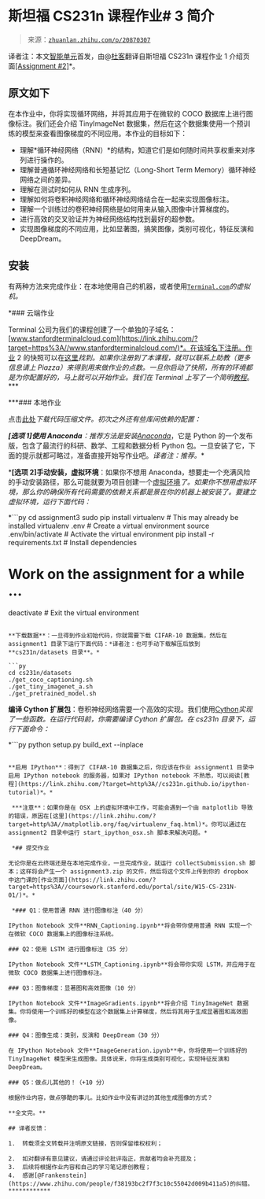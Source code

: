 # 斯坦福 CS231n 课程作业# 3 简介

> 来源：[`zhuanlan.zhihu.com/p/20870307`](https://zhuanlan.zhihu.com/p/21946525)

译者注：本文[智能单元](https://zhuanlan.zhihu.com/intelligentunit)首发，由@[杜客](https://www.zhihu.com/people/du-ke)翻译自斯坦福 CS231n 课程作业 1 介绍页面[[Assignment #2]](https://link.zhihu.com/?target=http%3A//cs231n.github.io/assignments2016/assignment2/)*。

## 原文如下

在本作业中，你将实现循环网络，并将其应用于在微软的 COCO 数据库上进行图像标注。我们还会介绍 TinyImageNet 数据集，然后在这个数据集使用一个预训练的模型来查看图像梯度的不同应用。本作业的目标如下：

*   理解*循环神经网络（RNN）*的结构，知道它们是如何随时间共享权重来对序列进行操作的。
*   理解普通循环神经网络和长短基记忆（Long-Short Term Memory）循环神经网络之间的差异。
*   理解在测试时如何从 RNN 生成序列。
*   理解如何将卷积神经网络和循环神经网络结合在一起来实现图像标注。
*   理解一个训练过的卷积神经网络是如何用来从输入图像中计算梯度的。
*   进行高效的交叉验证并为神经网络结构找到最好的超参数。
*   实现图像梯度的不同应用，比如显著图，搞笑图像，类别可视化，特征反演和 DeepDream。

## 安装

有两种方法来完成作业：在本地使用自己的机器，或者使用[`Terminal.com`](https://link.zhihu.com/?target=http%3A//Terminal.com)*的虚拟机。* 

 *### 云端作业

Terminal 公司为我们的课程创建了一个单独的子域名：[www.stanfordterminalcloud.com](https://link.zhihu.com/?target=https%3A//www.stanfordterminalcloud.com/)*。在该域名下注册。作业 2 的快照可以在[这里](https://link.zhihu.com/?target=https%3A//www.stanfordterminalcloud.com/snapshot/49f5a1ea15dc424aec19155b3398784d57c55045435315ce4f8b96b62819ef65)*找到。如果你注册到了本课程，就可以联系上助教（更多信息请上 Piazza）来得到用来做作业的点数。一旦你启动了快照，所有的环境都是为你配置好的，马上就可以开始作业。我们在 Terminal 上写了一个简明[教程](https://link.zhihu.com/?target=http%3A//cs231n.github.io/terminal-tutorial/)*。*** 

 ***### 本地作业

点击[此处](https://link.zhihu.com/?target=http%3A//cs231n.stanford.edu/winter1516_assignment3.zip)*下载代码压缩文件。初次之外还有些库间依赖的配置：*

 ***[选项 1]使用 Anaconda**：推荐方法是安装[Anaconda](https://link.zhihu.com/?target=https%3A//www.continuum.io/downloads)*，它是 Python 的一个发布版，包含了最流行的科研、数学、工程和数据分析 Python 包。一旦安装了它，下面的提示就都可略过，准备直接开始写作业吧。*译者注：推荐。**

 ***[选项 2]手动安装，虚拟环境**：如果你不想用 Anaconda，想要走一个充满风险的手动安装路径，那么可能就要为项目创建一个[虚拟环境](https://link.zhihu.com/?target=http%3A//docs.python-guide.org/en/latest/dev/virtualenvs/)*了。如果你不想用虚拟环境，那么你的确保所有代码需要的依赖关系都是景在你的机器上被安装了。要建立虚拟环境，运行下面代码：*

 *```py
cd assignment3
sudo pip install virtualenv      # This may already be installed
virtualenv .env                  # Create a virtual environment
source .env/bin/activate         # Activate the virtual environment
pip install -r requirements.txt  # Install dependencies
# Work on the assignment for a while ...
deactivate                       # Exit the virtual environment 
```

**下载数据**：一旦得到作业初始代码，你就需要下载 CIFAR-10 数据集，然后在 assignment1 目录下运行下面代码：*译者注：也可手动下载解压后放到**cs231n/datasets 目录**。*

```py
cd cs231n/datasets 
./get_coco_captioning.sh
./get_tiny_imagenet_a.sh
./get_pretrained_model.sh 
```

**编译 Cython 扩展包**：卷积神经网络需要一个高效的实现。我们使用[Cython](https://link.zhihu.com/?target=http%3A//cython.org/)*实现了一些函数。在运行代码前，你需要编译 Cython 扩展包。在 cs231n 目录下，运行下面命令：*

 *```py
python setup.py build_ext --inplace 
```

**启用 IPython**：得到了 CIFAR-10 数据集之后，你应该在作业 assignment1 目录中启用 IPython notebook 的服务器，如果对 IPython notebook 不熟悉，可以阅读[教程](https://link.zhihu.com/?target=http%3A//cs231n.github.io/ipython-tutorial)*。* 

 ***注意**：如果你是在 OSX 上的虚拟环境中工作，可能会遇到一个由 matplotlib 导致的错误，原因在[这里](https://link.zhihu.com/?target=http%3A//matplotlib.org/faq/virtualenv_faq.html)*。你可以通过在 assignment2 目录中运行 start_ipython_osx.sh 脚本来解决问题。*

 *## 提交作业

无论你是在云终端还是在本地完成作业，一旦完成作业，就运行 collectSubmission.sh 脚本；这样将会产生一个 assignment3.zip 的文件，然后将这个文件上传到你的 dropbox 中这门课的[作业页面](https://link.zhihu.com/?target=https%3A//coursework.stanford.edu/portal/site/W15-CS-231N-01/)*。*

 *### Q1：使用普通 RNN 进行图像标注（40 分）

IPython Notebook 文件**RNN_Captioning.ipynb**将会带你使用普通 RNN 实现一个在微软 COCO 数据集上的图像标注系统。

### Q2：使用 LSTM 进行图像标注（35 分）

IPython Notebook 文件**LSTM_Captioning.ipynb**将会带你实现 LSTM，并应用于在微软 COCO 数据集上进行图像标注。

### Q3：图像梯度：显著图和高效图像（10 分）

IPython Notebook 文件**ImageGradients.ipynb**将会介绍 TinyImageNet 数据集。你将使用一个训练好的模型在这个数据集上计算梯度，然后将其用于生成显著图和高效图像。

### Q4：图像生成：类别，反演和 DeepDream（30 分）

在 IPython Notebook 文件**ImageGeneration.ipynb**中，你将使用一个训练好的 TinyImageNet 模型来生成图像。具体说来，你将生成类别可视化，实现特征反演和 DeepDream。

### Q5：做点儿其他的！（+10 分）

根据作业内容，做点够酷的事儿。比如作业中没有讲过的其他生成图像的方式？

**全文完。**

## 译者反馈：

1.  转载须全文转载并注明原文链接，否则保留维权权利；

2.  如对翻译有意见建议，请通过评论批评指正，贡献者均会补充提及；
3.  后续将根据作业内容和自己的学习笔记原创教程；
4.  感谢[@Frankenstein](https://www.zhihu.com/people/f38193bc2f7f3c10c55042d009b411a5)的纠错。************